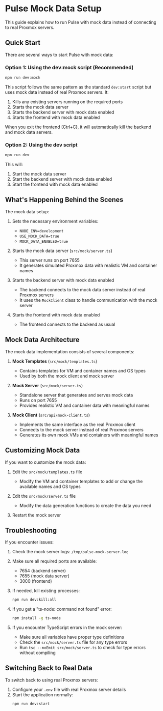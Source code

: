 # Pulse Mock Data Setup

This guide explains how to run Pulse with mock data instead of connecting to real Proxmox servers.

## Quick Start

There are several ways to start Pulse with mock data:

### Option 1: Using the dev:mock script (Recommended)

```bash
npm run dev:mock
```

This script follows the same pattern as the standard `dev:start` script but uses mock data instead of real Proxmox servers. It:

1. Kills any existing servers running on the required ports
2. Starts the mock data server
3. Starts the backend server with mock data enabled
4. Starts the frontend with mock data enabled

When you exit the frontend (Ctrl+C), it will automatically kill the backend and mock data servers.

### Option 2: Using the dev script

```bash
npm run dev
```

This will:
1. Start the mock data server
2. Start the backend server with mock data enabled
3. Start the frontend with mock data enabled

## What's Happening Behind the Scenes

The mock data setup:

1. Sets the necessary environment variables:
   - `NODE_ENV=development`
   - `USE_MOCK_DATA=true`
   - `MOCK_DATA_ENABLED=true`

2. Starts the mock data server (`src/mock/server.ts`)
   - This server runs on port 7655
   - It generates simulated Proxmox data with realistic VM and container names

3. Starts the backend server with mock data enabled
   - The backend connects to the mock data server instead of real Proxmox servers
   - It uses the `MockClient` class to handle communication with the mock server

4. Starts the frontend with mock data enabled
   - The frontend connects to the backend as usual

## Mock Data Architecture

The mock data implementation consists of several components:

1. **Mock Templates** (`src/mock/templates.ts`)
   - Contains templates for VM and container names and OS types
   - Used by both the mock client and mock server

2. **Mock Server** (`src/mock/server.ts`)
   - Standalone server that generates and serves mock data
   - Runs on port 7655
   - Provides realistic VM and container data with meaningful names

3. **Mock Client** (`src/api/mock-client.ts`)
   - Implements the same interface as the real Proxmox client
   - Connects to the mock server instead of real Proxmox servers
   - Generates its own mock VMs and containers with meaningful names

## Customizing Mock Data

If you want to customize the mock data:

1. Edit the `src/mock/templates.ts` file
   - Modify the VM and container templates to add or change the available names and OS types

2. Edit the `src/mock/server.ts` file
   - Modify the data generation functions to create the data you need

3. Restart the mock server

## Troubleshooting

If you encounter issues:

1. Check the mock server logs: `/tmp/pulse-mock-server.log`
2. Make sure all required ports are available:
   - 7654 (backend server)
   - 7655 (mock data server)
   - 3000 (frontend)

3. If needed, kill existing processes:
   ```bash
   npm run dev:kill:all
   ```

4. If you get a "ts-node: command not found" error:
   ```bash
   npm install -g ts-node
   ```

5. If you encounter TypeScript errors in the mock server:
   - Make sure all variables have proper type definitions
   - Check the `src/mock/server.ts` file for any type errors
   - Run `tsc --noEmit src/mock/server.ts` to check for type errors without compiling

## Switching Back to Real Data

To switch back to using real Proxmox servers:

1. Configure your `.env` file with real Proxmox server details
2. Start the application normally:
   ```bash
   npm run dev:start
   ``` 